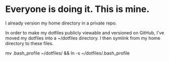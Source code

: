 # Everyone is doing it. This is mine.

I already version my home directory in a private repo. 

In order to make my dotfiles publicly viewable and versioned on GitHub, I've moved my dotfiles into a ~/dotfiles directory. I then symlink from my home directory to these files.

mv .bash_profile ~/dotfiles/ && ln -s ~/dotfiles/.bash_profile